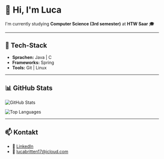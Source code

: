 # 👋 Hi, I'm Luca

I'm currently studying **Computer Science (3rd semester)** at **HTW Saar** 🎓

---

## 🔧 Tech-Stack
- **Sprachen:** Java | C  
- **Frameworks:** Spring 
- **Tools:** Git | Linux  

---

## 📊 GitHub Stats
![GitHub Stats](https://github-readme-stats.vercel.app/api?username=lucabritten&show_icons=true&theme=cobalt)

![Top Languages](https://github-readme-stats.vercel.app/api/top-langs/?username=lucabritten&layout=compact&theme=cobalt)

---

## 📫 Kontakt
- 💼 [LinkedIn](https://linkedin.com/in/britten-luca)  
- 📧 lucabritten17@icloud.com
